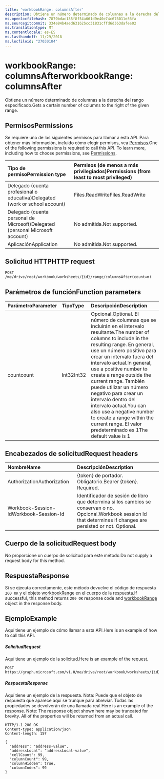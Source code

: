 ```yaml
---
title: 'workbookRange: columnsAfter'
description: Obtiene un número determinado de columnas a la derecha del rango especificado.
ms.openlocfilehash: 7879bdac135f8f54a661d9e40e74c676011e36fa
ms.sourcegitcommit: 334e84b4aed63162bcc31831cffd6d363dafee02
ms.translationtype: MT
ms.contentlocale: es-ES
ms.lasthandoff: 11/29/2018
ms.locfileid: "27030104"
---
```

# <a name="workbookrange-columnsafter"></a><span data-ttu-id="806df-103">workbookRange: columnsAfter</span><span class="sxs-lookup"><span data-stu-id="806df-103">workbookRange: columnsAfter</span></span>

<span data-ttu-id="806df-104">Obtiene un número determinado de columnas a la derecha del rango especificado.</span><span class="sxs-lookup"><span data-stu-id="806df-104">Gets a certain number of columns to the right of the given range.</span></span>

## <a name="permissions"></a><span data-ttu-id="806df-105">Permisos</span><span class="sxs-lookup"><span data-stu-id="806df-105">Permissions</span></span>
<span data-ttu-id="806df-p101">Se requiere uno de los siguientes permisos para llamar a esta API. Para obtener más información, incluido cómo elegir permisos, vea [Permisos](/graph/permissions-reference).</span><span class="sxs-lookup"><span data-stu-id="806df-p101">One of the following permissions is required to call this API. To learn more, including how to choose permissions, see [Permissions](/graph/permissions-reference).</span></span>

|<span data-ttu-id="806df-108">Tipo de permiso</span><span class="sxs-lookup"><span data-stu-id="806df-108">Permission type</span></span>      | <span data-ttu-id="806df-109">Permisos (de menos a más privilegiados)</span><span class="sxs-lookup"><span data-stu-id="806df-109">Permissions (from least to most privileged)</span></span>              |
|:--------------------|:---------------------------------------------------------|
|<span data-ttu-id="806df-110">Delegado (cuenta profesional o educativa)</span><span class="sxs-lookup"><span data-stu-id="806df-110">Delegated (work or school account)</span></span> | <span data-ttu-id="806df-111">Files.ReadWrite</span><span class="sxs-lookup"><span data-stu-id="806df-111">Files.ReadWrite</span></span>    |
|<span data-ttu-id="806df-112">Delegado (cuenta personal de Microsoft)</span><span class="sxs-lookup"><span data-stu-id="806df-112">Delegated (personal Microsoft account)</span></span> | <span data-ttu-id="806df-113">No admitida.</span><span class="sxs-lookup"><span data-stu-id="806df-113">Not supported.</span></span>    |
|<span data-ttu-id="806df-114">Aplicación</span><span class="sxs-lookup"><span data-stu-id="806df-114">Application</span></span> | <span data-ttu-id="806df-115">No admitida.</span><span class="sxs-lookup"><span data-stu-id="806df-115">Not supported.</span></span> |

## <a name="http-request"></a><span data-ttu-id="806df-116">Solicitud HTTP</span><span class="sxs-lookup"><span data-stu-id="806df-116">HTTP request</span></span>
<!-- { "blockType": "ignored" } -->
```http
POST /me/drive/root/workbook/worksheets/{id}/range/columnsAfter(count=n)

```

## <a name="function-parameters"></a><span data-ttu-id="806df-117">Parámetros de función</span><span class="sxs-lookup"><span data-stu-id="806df-117">Function parameters</span></span>

| <span data-ttu-id="806df-118">Parámetro</span><span class="sxs-lookup"><span data-stu-id="806df-118">Parameter</span></span>    | <span data-ttu-id="806df-119">Tipo</span><span class="sxs-lookup"><span data-stu-id="806df-119">Type</span></span>   |<span data-ttu-id="806df-120">Descripción</span><span class="sxs-lookup"><span data-stu-id="806df-120">Description</span></span>|
|:---------------|:--------|:----------|
|<span data-ttu-id="806df-121">count</span><span class="sxs-lookup"><span data-stu-id="806df-121">count</span></span>|<span data-ttu-id="806df-122">Int32</span><span class="sxs-lookup"><span data-stu-id="806df-122">Int32</span></span>|<span data-ttu-id="806df-123">Opcional.</span><span class="sxs-lookup"><span data-stu-id="806df-123">Optional.</span></span> <span data-ttu-id="806df-124">El número de columnas que se incluirán en el intervalo resultante.</span><span class="sxs-lookup"><span data-stu-id="806df-124">The number of columns to include in the resulting range.</span></span> <span data-ttu-id="806df-125">En general, use un número positivo para crear un intervalo fuera del intervalo actual.</span><span class="sxs-lookup"><span data-stu-id="806df-125">In general, use a positive number to create a range outside the current range.</span></span> <span data-ttu-id="806df-126">También puede utilizar un número negativo para crear un intervalo dentro del intervalo actual.</span><span class="sxs-lookup"><span data-stu-id="806df-126">You can also use a negative number to create a range within the current range.</span></span> <span data-ttu-id="806df-127">El valor predeterminado es 1</span><span class="sxs-lookup"><span data-stu-id="806df-127">The default value is 1</span></span>|

## <a name="request-headers"></a><span data-ttu-id="806df-128">Encabezados de solicitud</span><span class="sxs-lookup"><span data-stu-id="806df-128">Request headers</span></span>
| <span data-ttu-id="806df-129">Nombre</span><span class="sxs-lookup"><span data-stu-id="806df-129">Name</span></span>       | <span data-ttu-id="806df-130">Descripción</span><span class="sxs-lookup"><span data-stu-id="806df-130">Description</span></span>|
|:---------------|:----------|
| <span data-ttu-id="806df-131">Authorization</span><span class="sxs-lookup"><span data-stu-id="806df-131">Authorization</span></span>  | <span data-ttu-id="806df-p103">{token} de portador. Obligatorio.</span><span class="sxs-lookup"><span data-stu-id="806df-p103">Bearer {token}. Required.</span></span> |
| <span data-ttu-id="806df-134">Workbook-Session-Id</span><span class="sxs-lookup"><span data-stu-id="806df-134">Workbook-Session-Id</span></span>  | <span data-ttu-id="806df-p104">Identificador de sesión de libro que determina si los cambios se conservan o no. Opcional.</span><span class="sxs-lookup"><span data-stu-id="806df-p104">Workbook session Id that determines if changes are persisted or not. Optional.</span></span>|

## <a name="request-body"></a><span data-ttu-id="806df-137">Cuerpo de la solicitud</span><span class="sxs-lookup"><span data-stu-id="806df-137">Request body</span></span>
<span data-ttu-id="806df-138">No proporcione un cuerpo de solicitud para este método.</span><span class="sxs-lookup"><span data-stu-id="806df-138">Do not supply a request body for this method.</span></span>

## <a name="response"></a><span data-ttu-id="806df-139">Respuesta</span><span class="sxs-lookup"><span data-stu-id="806df-139">Response</span></span>
<span data-ttu-id="806df-140">Si se ejecuta correctamente, este método devuelve el código de respuesta `200 OK` y el objeto [workbookRange](../resources/range.md) en el cuerpo de la respuesta.</span><span class="sxs-lookup"><span data-stu-id="806df-140">If successful, this method returns `200 OK` response code and [workbookRange](../resources/range.md) object in the response body.</span></span>

## <a name="example"></a><span data-ttu-id="806df-141">Ejemplo</span><span class="sxs-lookup"><span data-stu-id="806df-141">Example</span></span>
<span data-ttu-id="806df-142">Aquí tiene un ejemplo de cómo llamar a esta API.</span><span class="sxs-lookup"><span data-stu-id="806df-142">Here is an example of how to call this API.</span></span>
##### <a name="request"></a><span data-ttu-id="806df-143">Solicitud</span><span class="sxs-lookup"><span data-stu-id="806df-143">Request</span></span>
<span data-ttu-id="806df-144">Aquí tiene un ejemplo de la solicitud.</span><span class="sxs-lookup"><span data-stu-id="806df-144">Here is an example of the request.</span></span>
<!--{
  "blockType": "request",
  "isComposable": true,
  "name": "workbookrange_columnsafter",
  "idempotent": true
}-->
```http
POST https://graph.microsoft.com/v1.0/me/drive/root/workbook/worksheets/{id}/range/columnsAfter(count=2)
```

##### <a name="response"></a><span data-ttu-id="806df-145">Respuesta</span><span class="sxs-lookup"><span data-stu-id="806df-145">Response</span></span>
<span data-ttu-id="806df-p105">Aquí tiene un ejemplo de la respuesta. Nota: Puede que el objeto de respuesta que aparece aquí se trunque para abreviar. Todas las propiedades se devolverán de una llamada real.</span><span class="sxs-lookup"><span data-stu-id="806df-p105">Here is an example of the response. Note: The response object shown here may be truncated for brevity. All of the properties will be returned from an actual call.</span></span>
<!-- {
  "blockType": "response",
  "truncated": true,
  "@odata.type": "microsoft.graph.workbookRange"
} -->
```http
HTTP/1.1 200 OK
Content-type: application/json
Content-length: 157

{
  "address": "address-value",
  "addressLocal": "addressLocal-value",
  "cellCount": 99,
  "columnCount": 99,
  "columnHidden": true,
  "columnIndex": 99
}
```
